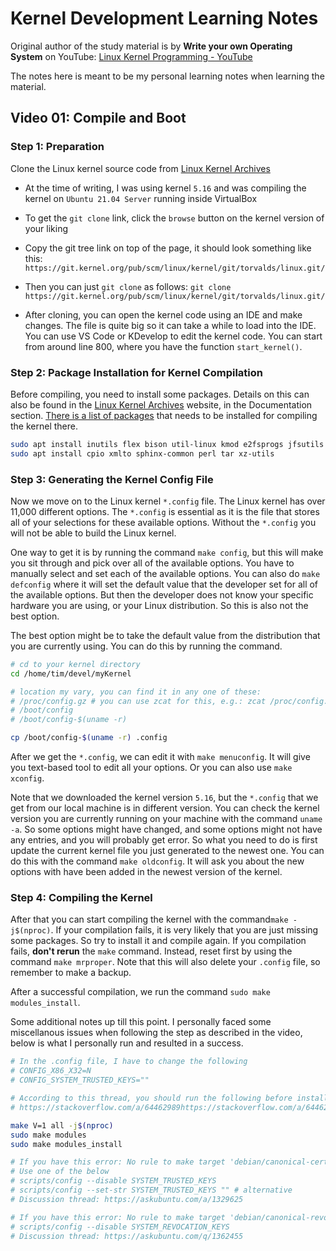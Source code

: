 # Kernel Development Learning Notes

Original author of the study material is by **Write your own Operating System** on YouTube: [Linux Kernel Programming - YouTube](https://youtube.com/playlist?list=PLHh55M_Kq4OChzSZUHzjjSetgiaTLB0Nz)

The notes here is meant to be my personal learning notes when learning the material.

## Video 01: Compile and Boot

### Step 1: Preparation

Clone the Linux kernel source code from [Linux Kernel Archives](https://www.kernel.org/)

- At the time of writing, I was using kernel `5.16` and was compiling the kernel on `Ubuntu 21.04 Server` running inside VirtualBox

- To get the `git clone` link, click the `browse` button on the kernel version of your liking

- Copy the git tree link on top of the page, it should look something like this:
  `https://git.kernel.org/pub/scm/linux/kernel/git/torvalds/linux.git/`

- Then you can just `git clone` as follows:
  `git clone https://git.kernel.org/pub/scm/linux/kernel/git/torvalds/linux.git/`

- After cloning, you can open the kernel code using an IDE and make changes. The file is quite big so it can take a while to load into the IDE. You can use VS Code or KDevelop to edit the kernel code. You can start from around line 800, where you have the function `start_kernel()`.

### Step 2: Package Installation for Kernel Compilation

Before compiling, you need to install some packages. Details on this can also be found in the [Linux Kernel Archives](https://www.kernel.org/) website, in the Documentation section. [There is a list of packages](https://docs.kernel.org/process/changes.html#current-minimal-requirements) that needs to be installed for compiling the kernel there.

```bash
sudo apt install inutils flex bison util-linux kmod e2fsprogs jfsutils reiserfsprogs xfsprogs squashfs-tools btrfs-progs pcmciautils quota ppp nfs-kernel-server nfs-common procps oprofile udev grub2-common iptables openssl libssl-dev bc libelf-dev
sudo apt install cpio xmlto sphinx-common perl tar xz-utils
```

### Step 3: Generating the Kernel Config File

Now we move on to the Linux kernel `*.config` file. The Linux kernel has over 11,000 different options. The `*.config` is essential as it is the file that  stores all of your selections for these available options. Without the `*.config` you will not be able to build the Linux kernel.

One way to get it is by running the command `make config`, but this will make you sit through and pick over all of the available options. You have to manually select and set each of the available options. You can also do `make defconfig` where it will set the default value that the developer set for all of the available options. But then the developer does not know your specific hardware you are using, or your Linux distribution. So this is also not the best option.

The best option might be to take the default value from the distribution that you are currently using. You can do this by running the command.

```bash
# cd to your kernel directory
cd /home/tim/devel/myKernel

# location my vary, you can find it in any one of these:
# /proc/config.gz # you can use zcat for this, e.g.: zcat /proc/config.gz > .config
# /boot/config
# /boot/config-$(uname -r)

cp /boot/config-$(uname -r) .config
```

After we get the `*.config`, we can edit it with `make menuconfig`. It will give you text-based tool to edit all your options. Or you can also use `make xconfig`.

Note that we downloaded the kernel version `5.16`, but the `*.config` that we get from our local machine is in different version. You can check the kernel version you are currently running on your machine with the command `uname -a`. So some options might have changed, and some options might not have any entries, and you will probably get error. So what you need to do is first update the current kernel file you just generated to the newest one. You can do this with the command `make oldconfig`. It will ask you about the new options with have been added in the newest version of the kernel.

### Step 4: Compiling the Kernel

After that you can start compiling the kernel with the command`make -j$(nproc)`. If your compilation fails, it is very likely that you are just missing some packages. So try to install it and compile again. If you compilation fails, **don't rerun** the `make` command. Instead, reset first by using the command `make mrproper`. Note that this will also delete your `.config` file, so remember to make a backup.

After a successful compilation, we run the command `sudo make modules_install`. 

Some additional notes up till this point. I personally faced some miscellanous issues when following the step as described in the video, below is what I personally run and resulted in a success.

```bash
# In the .config file, I have to change the following
# CONFIG_X86_X32=N
# CONFIG_SYSTEM_TRUSTED_KEYS=""

# According to this thread, you should run the following before install
# https://stackoverflow.com/a/64462989https://stackoverflow.com/a/64462989

make V=1 all -j$(nproc)
sudo make modules
sudo make modules_install

# If you have this error: No rule to make target 'debian/canonical-certs.pem', needed by 'certs/x509_certificate_list'
# Use one of the below
# scripts/config --disable SYSTEM_TRUSTED_KEYS
# scripts/config --set-str SYSTEM_TRUSTED_KEYS "" # alternative
# Discussion thread: https://askubuntu.com/a/1329625

# If you have this error: No rule to make target 'debian/canonical-revoked-certs.pem' , needed by certs/x509_revocation_list'
# scripts/config --disable SYSTEM_REVOCATION_KEYS
# Discussion thread: https://askubuntu.com/q/1362455
```




